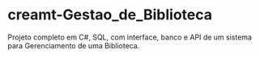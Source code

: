 # creamt-Gestao_de_Biblioteca
Projeto completo em C#, SQL, com interface, banco e API de um sistema para Gerenciamento de uma Biblioteca.
